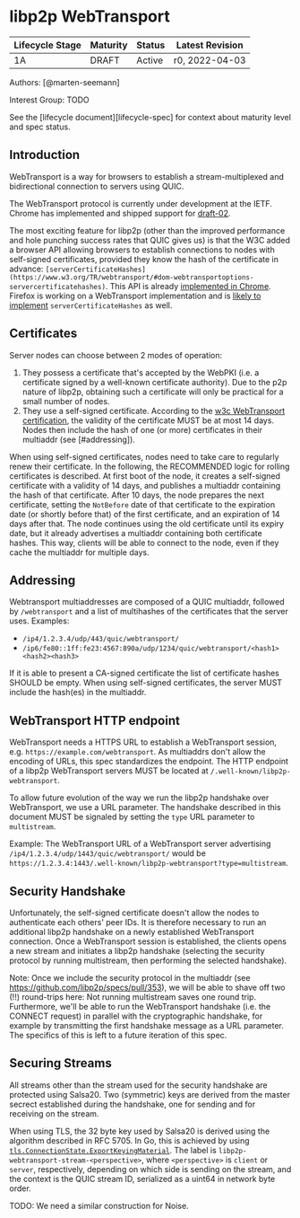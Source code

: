 # libp2p WebTransport

| Lifecycle Stage | Maturity                 | Status | Latest Revision |
|-----------------|--------------------------|--------|-----------------|
| 1A              | DRAFT                    | Active | r0, 2022-04-03  |

Authors: [@marten-seemann]

Interest Group: TODO

See the [lifecycle document][lifecycle-spec] for context about maturity level
and spec status.

## Introduction

WebTransport is a way for browsers to establish a stream-multiplexed and bidirectional connection to servers using QUIC.

The WebTransport protocol is currently under development at the IETF. Chrome has implemented and shipped support for [draft-02](https://datatracker.ietf.org/doc/draft-ietf-webtrans-http3/).

The most exciting feature for libp2p (other than the improved performance and hole punching success rates that QUIC gives us) is that the W3C added a browser API allowing browsers to establish connections to nodes with self-signed certificates, provided they know the hash of the certificate in advance: `[serverCertificateHashes](https://www.w3.org/TR/webtransport/#dom-webtransportoptions-servercertificatehashes)`. This API is already [implemented in Chrome](https://chromestatus.com/feature/5690646332440576). Firefox is working on a WebTransport implementation and is [likely to implement](https://github.com/mozilla/standards-positions/issues/167#issuecomment-1015951396) `serverCertificateHashes` as well.

## Certificates

Server nodes can choose between 2 modes of operation:
1. They possess a certificate that's accepted by the WebPKI (i.e. a certificate signed by a well-known certificate authority). Due to the p2p nature of libp2p, obtaining such a certificate will only be practical for a small number of nodes.
2. They use a self-signed certificate. According to the [w3c WebTransport certification](https://www.w3.org/TR/webtransport/), the validity of the certificate MUST be at most 14 days. Nodes then include the hash of one (or more) certificates in their multiaddr (see [#addressing]).

When using self-signed certificates, nodes need to take care to regularly renew their certificate. In the following, the RECOMMENDED logic for rolling certificates is described. At first boot of the node, it creates a self-signed certificate with a validity of 14 days, and publishes a multiaddr containing the hash of that certificate. After 10 days, the node prepares the next certificate, setting the `NotBefore` date of that certificate to the expiration date (or shortly before that) of the first certificate, and an expiration of 14 days after that. The node continues using the old certificate until its expiry date, but it already advertises a multiaddr containing both certificate hashes. This way, clients will be able to connect to the node, even if they cache the multiaddr for multiple days.

## Addressing

Webtransport multiaddresses are composed of a QUIC multiaddr, followed by `/webtransport` and a list of multihashes of the certificates that the server uses.
Examples:
* `/ip4/1.2.3.4/udp/443/quic/webtransport/`
* `/ip6/fe80::1ff:fe23:4567:890a/udp/1234/quic/webtransport/<hash1><hash2><hash3>`

If it is able to present a CA-signed certificate the list of certificate hashes SHOULD be empty. When using self-signed certificates, the server MUST include the hash(es) in the multiaddr.

## WebTransport HTTP endpoint

WebTransport needs a HTTPS URL to establish a WebTransport session, e.g. `https://example.com/webtransport`. As multiaddrs don't allow the encoding of URLs, this spec standardizes the endpoint. The HTTP endpoint of a libp2p WebTransport servers MUST be located at `/.well-known/libp2p-webtransport`.

To allow future evolution of the way we run the libp2p handshake over WebTransport, we use a URL parameter. The handshake described in this document MUST be signaled by setting the `type` URL parameter to `multistream`.

Example: The WebTransport URL of a WebTransport server advertising `/ip4/1.2.3.4/udp/1443/quic/webtransport/` would be `https://1.2.3.4:1443/.well-known/libp2p-webtransport?type=multistream`.

## Security Handshake

Unfortunately, the self-signed certificate doesn't allow the nodes to authenticate each others' peer IDs. It is therefore necessary to run an additional libp2p handshake on a newly established WebTransport connection.
Once a WebTransport session is established, the clients opens a new stream and initiates a libp2p handshake (selecting the security protocol by running multistream, then performing the selected handshake).

Note: Once we include the security protocol in the multiaddr (see https://github.com/libp2p/specs/pull/353), we will be able to shave off two (!!) round-trips here: Not running multistream saves one round trip. Furthermore, we'll be able to run the WebTransport handshake (i.e. the CONNECT request) in parallel with the cryptographic handshake, for example by transmitting the first handshake message as a URL parameter. The specifics of this is left to a future iteration of this spec.

## Securing Streams

All streams other than the stream used for the security handshake are protected using Salsa20. Two (symmetric) keys are derived from the master secrect established during the handshake, one for sending and for receiving on the stream.

When using TLS, the 32 byte key used by Salsa20 is derived using the algorithm described in RFC 5705. In Go, this is achieved by using [`tls.ConnectionState.ExportKeyingMaterial`](https://pkg.go.dev/crypto/tls#ConnectionState.ExportKeyingMaterial). The label is `libp2p-webtransport-stream-<perspective>`, where `<perspective>` is `client` or `server`, respectively, depending on which side is sending on the stream, and the context is the QUIC stream ID, serialized as a uint64 in network byte order.

TODO: We need a similar construction for Noise.
